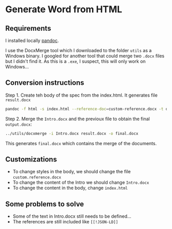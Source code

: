 # Generate Word from HTML

## Requirements

I installed locally [pandoc](https://pandoc.org/).

I use the DocxMerge tool which I downloaded to the folder `utils` as a Windows binary. I googled for another tool that could merge two `.docx` files but I didn't find it. As this is a `.exe`, I suspect, this will only work on Windows...

## Conversion instructions

Step 1. Create teh body of the spec from the index.html. It generates file `result.docx`

```sh
pandoc -f html -s index.html --reference-doc=custom-reference.docx -t docx -o result.docx
```

Step 2. Merge the `Intro.docx` and the previoux file to obtain the final `output.docx`:

```sh
../utils/docxmerge -i Intro.docx result.docx -o final.docx
```

This generates `final.docx` which contains the merge of the documents.

## Customizations

- To change styles in the body, we should change the file `custom.reference.docx`
- To change the content of the Intro we should change `Intro.docx`
- To change the content in the body, change `index.html`

## Some problems to solve

- Some of the text in Intro.docx still needs to be defined...
- The references are still included like `[[!JSON-LD]]`
